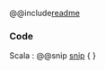 @@include[readme](/step_007_produce_to_kafka/README.md)

### Code 
Scala
: @@snip [snip](/step_007_produce_to_kafka/src/main/scala/samples/Main.scala) { }


